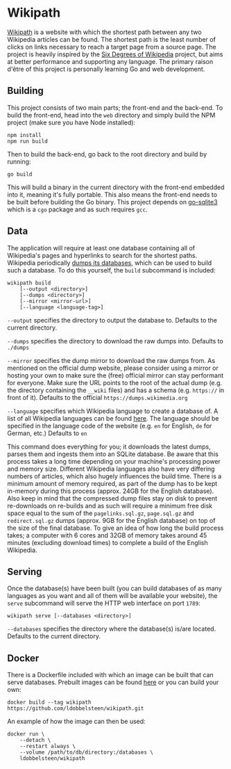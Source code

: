 # Wikipath
[Wikipath](https://wikipath.dobbel.dev) is a website with which the shortest path between any two Wikipedia articles can be found. The shortest path is the least number of clicks on links necessary to reach a target page from a source page. The project is heavily inspired by the [Six Degrees of Wikipedia](https://www.sixdegreesofwikipedia.com) project, but aims at better performance and supporting any language. The primary raison d'être of this project is personally learning Go and web development.

## Building
This project consists of two main parts; the front-end and the back-end. To build the front-end, head into the `web` directory and simply build the NPM project (make sure you have Node installed):

```
npm install
npm run build
```

Then to build the back-end, go back to the root directory and build by running:

```
go build
```

This will build a binary in the current directory with the front-end embedded into it, meaning it's fully portable. This also means the front-end needs to be built before building the Go binary. This project depends on [go-sqlite3](https://github.com/mattn/go-sqlite3) which is a `cgo` package and as such requires `gcc`.

## Data
The application will require at least one database containing all of Wikipedia's pages and hyperlinks to search for the shortest paths. Wikipedia periodically [dumps its databases](https://dumps.wikimedia.org/), which can be used to build such a database. To do this yourself, the `build` subcommand is included:

```
wikipath build
    [--output <directory>]
    [--dumps <directory>]
    [--mirror <mirror-url>]
    [--language <language-tag>]
```

`--output` specifies the directory to output the database to. Defaults to the current directory.

`--dumps` specifies the directory to download the raw dumps into. Defaults to `./dumps`

`--mirror` specifies the dump mirror to download the raw dumps from. As mentioned on the official dump website, please consider using a mirror or hosting your own to make sure the (free) official mirror can stay performant for everyone. Make sure the URL points to the root of the actual dump (e.g. the directory containing the `__wiki` files) and has a schema (e.g. `https://` in front of it). Defaults to the official `https://dumps.wikimedia.org`

`--language` specifies which Wikipedia language to create a database of. A list of all Wikipedia languages can be found [here](https://en.wikipedia.org/wiki/List_of_Wikipedias). The language should be specified in the language code of the website (e.g. `en` for English, `de` for German, etc.) Defaults to `en`

This command does everything for you; it downloads the latest dumps, parses them and ingests them into an SQLite database. Be aware that this process takes a long time depending on your machine's processing power and memory size. Different Wikipedia languages also have very differing numbers of articles, which also hugely influences the build time. There is a minimum amount of memory required, as part of the dump has to be kept in-memory during this process (approx. 24GB for the English database). Also keep in mind that the compressed dump files stay on disk to prevent re-downloads on re-builds and as such will require a minimum free disk space equal to the sum of the `pagelinks.sql.gz`, `page.sql.gz` and `redirect.sql.gz` dumps (approx. 9GB for the English database) on top of the size of the final database. To give an idea of how long the build process takes; a computer with 6 cores and 32GB of memory takes around 45 minutes (excluding download times) to complete a build of the English Wikipedia.

## Serving
Once the database(s) have been built (you can build databases of as many languages as you want and all of them will be available your website), the `serve` subcommand will serve the HTTP web interface on port `1789`:

```
wikipath serve [--databases <directory>]
```

`--databases` specifies the directory where the database(s) is/are located. Defaults to the current directory.

## Docker
There is a Dockerfile included with which an image can be built that can serve databases. Prebuilt images can be found [here](https://hub.docker.com/r/ldobbelsteen/wikipath) or you can build your own:

```
docker build --tag wikipath https://github.com/ldobbelsteen/wikipath.git
```

An example of how the image can then be used:

```
docker run \
    --detach \
    --restart always \
    --volume /path/to/db/directory:/databases \
    ldobbelsteen/wikipath
```
